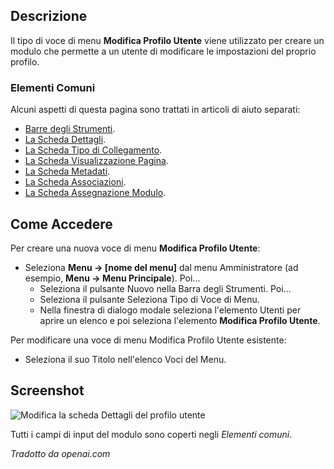 <!-- Filename: Help4.x:Menu_Item:_Edit_User_Profile / Display title: Modifica Profilo Utente -->

## Descrizione

Il tipo di voce di menu **Modifica Profilo Utente** viene utilizzato per creare un modulo che permette a un utente di modificare le impostazioni del proprio profilo.

### Elementi Comuni

Alcuni aspetti di questa pagina sono trattati in articoli di aiuto separati:

* [Barre degli Strumenti](jdocmanual?article=help/common-elements/toolbars).
* [La Scheda Dettagli](jdocmanual?article=help/menu-items-common/menu-item-details).
* [La Scheda Tipo di Collegamento](jdocmanual?article=help/menu-items-common/menu-item-link-type).
* [La Scheda Visualizzazione Pagina](jdocmanual?article=help/menu-items-common/menu-item-page-display).
* [La Scheda Metadati](jdocmanual?article=help/menu-items-common/menu-item-metadata).
* [La Scheda Associazioni](jdocmanual?article=help/common-elements/edit-associations).
* [La Scheda Assegnazione Modulo](jdocmanual?article=help/menu-items-common/menu-item-module-assignment).

## Come Accedere

Per creare una nuova voce di menu **Modifica Profilo Utente**:

- Seleziona **Menu → \[nome del menu\]** dal menu Amministratore
  (ad esempio, **Menu → Menu Principale**). Poi...
  - Seleziona il pulsante Nuovo nella Barra degli Strumenti. Poi...
  - Seleziona il pulsante Seleziona Tipo di Voce di Menu.
  - Nella finestra di dialogo modale seleziona l'elemento Utenti per aprire un elenco e poi
    seleziona l'elemento **Modifica Profilo Utente**.

Per modificare una voce di menu Modifica Profilo Utente esistente:

- Seleziona il suo Titolo nell'elenco Voci del Menu.

## Screenshot

![Modifica la scheda Dettagli del profilo utente](../../../it/images/menu-items/users-edit-user-profile-details-tab.png)

Tutti i campi di input del modulo sono coperti negli *Elementi comuni*.

*Tradotto da openai.com*


